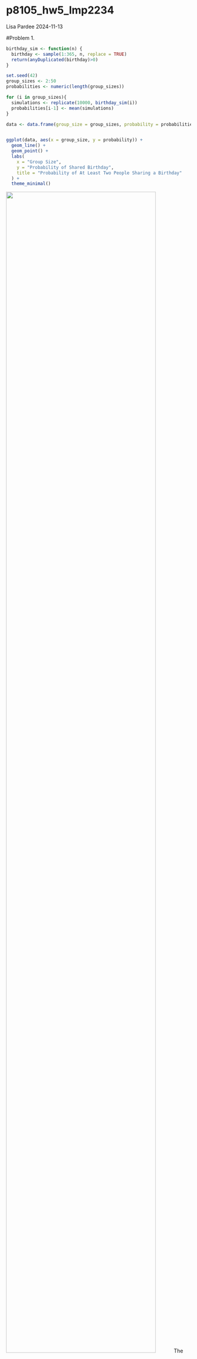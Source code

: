 p8105_hw5_lmp2234
================
Lisa Pardee
2024-11-13

\#Problem 1.

``` r
birthday_sim <- function(n) {
  birthday <- sample(1:365, n, replace = TRUE)
  return(anyDuplicated(birthday)>0)
}

set.seed(42)
group_sizes <- 2:50
probabilities <- numeric(length(group_sizes))

for (i in group_sizes){
  simulations <- replicate(10000, birthday_sim(i))
  probabilities[i-1] <- mean(simulations)
}

data <- data.frame(group_size = group_sizes, probability = probabilities)


ggplot(data, aes(x = group_size, y = probability)) +
  geom_line() + 
  geom_point() + 
  labs(
    x = "Group Size",
    y = "Probability of Shared Birthday",
    title = "Probability of At Least Two People Sharing a Birthday"
  ) +
  theme_minimal()
```

<img src="p8105_hw5_lmp2234_files/figure-gfm/unnamed-chunk-1-1.png" width="90%" />
The plot shows that as group size increases, the probability of two
people sharing the same birthday increases as well.

\#Problem 2 \#Setting the following design elements

``` r
n <- 30
sigma <- 5
mu_values <-c(0,1,2,3,4,5,6)
n_sims <-5000 

sim_ttest <- function(mu = 0) {
  data <-  tibble(x = rnorm(n, mean = mu, sd = sigma))
  ttest <- t.test(x~1, data = data)
  tidy(ttest) %>%
    select(estimate, p.value) %>%
    mutate(mu = mu)
}
```

\#Running a simulation of ttest for each value of mu and inserting into
data frame

``` r
results <- map(mu_values , function(mu) {
  replicate(n_sims, sim_ttest(mu), simplify = FALSE)
})

results <- lapply(results, as.data.frame)
```

\#Creating a column indicating if null hypothesis is rejected if p-value
is \<0.05

``` r
results_df <- results %>%
  map_dfr(~ .x, .id = "mu") %>%
  mutate(mu = as.numeric(mu), 
         rejected = p.value < 0.05)
```

\#Calculating the statistical power for each mu

``` r
df_power <- results_df %>%
  group_by(mu) %>%
  summarize(power = mean(rejected,na.rm = TRUE), .groups = "drop" )
```

\#Plot of the Proportion of Times Null was Rejected

``` r
ggplot(df_power, aes(x = mu, y = power))+
  geom_point () + 
  geom_line()+
  labs(x= "Mu", y = "Power")
```

<img src="p8105_hw5_lmp2234_files/figure-gfm/unnamed-chunk-6-1.png" width="90%" />
The association between effect size and power is that as the effect size
increases, the statistical power of the test increases as well. However,
the power cannot exceed 1 since the range goes from 0 to 1, as displayed
by the graph. As the effect size increases, the largest power it can
reach is 1.

\#Plot of Average Estimates of 𝜇̂ and the true𝜇

``` r
estimate_cols <- grep("estimate", names(results_df), value = TRUE)
pvalue_cols <- grep("p.value", names(results_df), value = TRUE)

long_data <- list()

for (i in 1:length(estimate_cols)) {

   estimate_data <- results_df[[estimate_cols[i]]]
   pvalue_data <- results_df[[pvalue_cols[i]]]
  
   temp_data <- tibble(
     estimate = estimate_data,
     p.value = pvalue_data,
     mu = results_df[[paste0("mu.", i)]]  
   )
   
   long_data[[i]] <- temp_data
}

results_long <- bind_rows(long_data)
head(results_long)
```

    ## # A tibble: 6 × 3
    ##   estimate     p.value    mu
    ##      <dbl>       <dbl> <dbl>
    ## 1    0.319 0.795           0
    ## 2   -0.532 0.589           1
    ## 3    1.74  0.0617          2
    ## 4    3.39  0.000345        3
    ## 5    3.41  0.00119         4
    ## 6    5.16  0.000000114     5

``` r
ggplot(
  bind_rows(
    results_long %>%
      group_by(mu) %>%
      summarize(avg_estimate = mean(estimate, na.rm = TRUE), .groups = "drop") %>%
      mutate(type = "All Samples"),
    
    results_long %>%
      filter(p.value < 0.05) %>%
      group_by(mu) %>%
      summarize(avg_estimate = mean(estimate, na.rm = TRUE), .groups = "drop") %>%
      mutate(type = "Rejected Nulls")
  ),
  aes(x = mu, y = avg_estimate, color = type)
) +
 geom_point() + 
  geom_line() +
  labs(x = "True Mean (Mu)", y = "Average Estimate of Mu (Mû)", 
       title = "Average Estimate of Mu vs True Mu") +
  theme_minimal()
```

<img src="p8105_hw5_lmp2234_files/figure-gfm/unnamed-chunk-8-1.png" width="90%" />
The average of 𝜇̂across all tests for which the null is rejected is not
always approximately equal to the true value of 𝜇. The distribution of
sample means may be skewed when you reject the null hypothesis since
rejecting the null means only including sample means different from the
null hypothesis (i.e., thus biasing).

\##Problem 3

``` r
homocide_df = read.csv(
  "data/homicide-data.csv")

head(homocide_df)
```

    ##          uid reported_date victim_last victim_first victim_race victim_age
    ## 1 Alb-000001      20100504      GARCIA         JUAN    Hispanic         78
    ## 2 Alb-000002      20100216     MONTOYA      CAMERON    Hispanic         17
    ## 3 Alb-000003      20100601 SATTERFIELD      VIVIANA       White         15
    ## 4 Alb-000004      20100101    MENDIOLA       CARLOS    Hispanic         32
    ## 5 Alb-000005      20100102        MULA       VIVIAN       White         72
    ## 6 Alb-000006      20100126        BOOK    GERALDINE       White         91
    ##   victim_sex        city state      lat       lon           disposition
    ## 1       Male Albuquerque    NM 35.09579 -106.5386 Closed without arrest
    ## 2       Male Albuquerque    NM 35.05681 -106.7153      Closed by arrest
    ## 3     Female Albuquerque    NM 35.08609 -106.6956 Closed without arrest
    ## 4       Male Albuquerque    NM 35.07849 -106.5561      Closed by arrest
    ## 5     Female Albuquerque    NM 35.13036 -106.5810 Closed without arrest
    ## 6     Female Albuquerque    NM 35.15111 -106.5378        Open/No arrest

\#Data Description The dataset contains observations on 52179 criminal
homocides over the past decade in 50 of the largest American cities. The
data include 12 variables, and are primarily demographic characteristics
about the victims, the location of the killings, and whether an arrest
was made.

\#Creating city_state variable and summarizing within cities

``` r
homocide_df <- homocide_df %>%
  mutate(city_state = paste(city, state, sep = ","))
  

summarize_homocide <- homocide_df %>%
  group_by(city_state)  %>%
  summarize(
    total_homocides = n(), 
    unsolved_homocides = sum(disposition %in% c("Closed without arrest", "Open/No arrest")), 
    .groups = "drop"
  )

print(summarize_homocide)
```

    ## # A tibble: 51 × 3
    ##    city_state     total_homocides unsolved_homocides
    ##    <chr>                    <int>              <int>
    ##  1 Albuquerque,NM             378                146
    ##  2 Atlanta,GA                 973                373
    ##  3 Baltimore,MD              2827               1825
    ##  4 Baton Rouge,LA             424                196
    ##  5 Birmingham,AL              800                347
    ##  6 Boston,MA                  614                310
    ##  7 Buffalo,NY                 521                319
    ##  8 Charlotte,NC               687                206
    ##  9 Chicago,IL                5535               4073
    ## 10 Cincinnati,OH              694                309
    ## # ℹ 41 more rows

\#Using prop test to estimate proportion of homocides that are unsolved
in Baltimore, MD.

``` r
baltimore_df <- summarize_homocide  %>%
  filter(city_state == "Baltimore,MD")

prop_testdf <- prop.test(
  baltimore_df[["unsolved_homocides"]],
  baltimore_df[["total_homocides"]]
)

tidy_result <- tidy(prop_testdf)

estimate_proportion <- tidy_result [["estimate"]]
lower_ci <- tidy_result[["conf.low"]]
upper_ci <- tidy_result[["conf.high"]]

cat("Estimated Proportion of Unsolved Homocides", estimate_proportion, "\n")
```

    ## Estimated Proportion of Unsolved Homocides 0.6455607

``` r
cat("Confidence Interval: [", lower_ci, ",", upper_ci, "]\n")
```

    ## Confidence Interval: [ 0.6275625 , 0.6631599 ]

\#Creating the table that lists estimates and confidence intervals per
city

``` r
prop_df <- summarize_homocide  %>%
  mutate(prop_test = pmap(
    list(unsolved_homocides = summarize_homocide[["unsolved_homocides"]], 
         total_homocides = summarize_homocide[["total_homocides"]]), 
    ~ prop.test(..1, ..2)
  )) %>%
  mutate(tidy_results = map(prop_test, tidy)) %>%
  unnest(tidy_results) %>%
  select(city_state, estimate, conf.low, conf.high)
      
print(prop_df)
```

    ## # A tibble: 51 × 4
    ##    city_state     estimate conf.low conf.high
    ##    <chr>             <dbl>    <dbl>     <dbl>
    ##  1 Albuquerque,NM    0.386    0.337     0.438
    ##  2 Atlanta,GA        0.383    0.353     0.415
    ##  3 Baltimore,MD      0.646    0.628     0.663
    ##  4 Baton Rouge,LA    0.462    0.414     0.511
    ##  5 Birmingham,AL     0.434    0.399     0.469
    ##  6 Boston,MA         0.505    0.465     0.545
    ##  7 Buffalo,NY        0.612    0.569     0.654
    ##  8 Charlotte,NC      0.300    0.266     0.336
    ##  9 Chicago,IL        0.736    0.724     0.747
    ## 10 Cincinnati,OH     0.445    0.408     0.483
    ## # ℹ 41 more rows

\#Creating a Plot of Estimates & CIs for Each City

``` r
prop_df  %>%
  mutate(city_state = reorder(city_state, estimate))  %>%
  ggplot(aes(x=estimate, y=city_state))+
  geom_point(size = 3) +
  geom_errorbar(aes(xmin = conf.low, xmax = conf.high), width = 0.1)+
  labs(
    x = "Proportion of Unsolved Homocides", 
    y = "City", 
    title = "Proportion of Unsolved Homocides by City with 95% CIs"
  )+
  theme_minimal()+
  theme(
    axis.text.y = element_text(size = 7),
    axis.text.x = element_text(size = 10),
    plot.margin = margin(1, 1, 1, 3, "cm")
  )
```

<img src="p8105_hw5_lmp2234_files/figure-gfm/unnamed-chunk-13-1.png" width="90%" />

